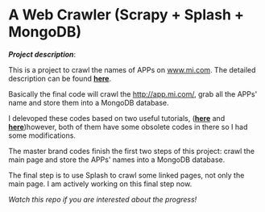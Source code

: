 # A Web Crawler (Scrapy + Splash + MongoDB)

***Project description***: 

This is a project to crawl the names of APPs on www.mi.com. The detailed description can be found **[here](https://www.bittiger.io/microprojects)**.

Basically the final code will crawl the http://app.mi.com/, grab all the APPs' name and store them into a MongoDB database.

I delevoped these codes based on two useful tutorials, (**[here](http://doc.scrapy.org/en/latest/intro/tutorial.html)** and **[here](https://realpython.com/blog/python/web-scraping-with-scrapy-and-mongodb/)**)however, both of them have some obsolete codes in there so I had some modifications.

The master brand codes finish the first two steps of this project: crawl the main page and store the APPs' names into a MongoDB database.

The final step is to use Splash to crawl some linked pages, not only the main page. I am actively working on this final step now. 

*Watch this repo if you are interested about the progress!*

